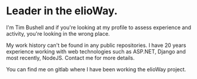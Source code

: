 # Leader in the elioWay.

I'm Tim Bushell and if you're looking at my profile to assess experience and activity, you're looking in the wrong place. 

My work history can't be found in any public repositories. I have 20 years experience working with web technologies such as ASP.NET, Django and most recently, NodeJS. Contact me for more details. 

You can find me on gitlab where I have been working the elioWay project. 

<!---
timitee/timitee is a ✨ special ✨ repository because its `README.md` (this file) appears on your GitHub profile.
You can click the Preview link to take a look at your changes.
--->

